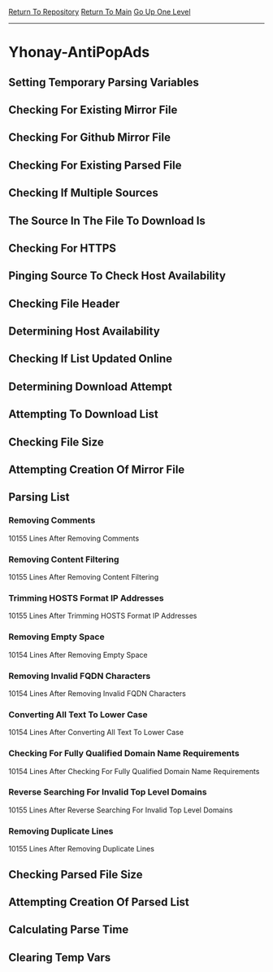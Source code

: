 [Return To Repository](https://github.com/deathbybandaid/piholeparser/)
[Return To Main](https://github.com/deathbybandaid/piholeparser/blob/master/RecentRunLogs/Mainlog.md)
[Go Up One Level](https://github.com/deathbybandaid/piholeparser/blob/master/RecentRunLogs/TopLevelScripts/30-Processing-External-Blacklists.md)
____________________________________
# Yhonay-AntiPopAds
## Setting Temporary Parsing Variables
## Checking For Existing Mirror File
## Checking For Github Mirror File
## Checking For Existing Parsed File
## Checking If Multiple Sources
## The Source In The File To Download Is
## Checking For HTTPS
## Pinging Source To Check Host Availability
## Checking File Header
## Determining Host Availability
## Checking If List Updated Online
## Determining Download Attempt
## Attempting To Download List
## Checking File Size
## Attempting Creation Of Mirror File
## Parsing List
### Removing Comments
10155 Lines After Removing Comments
### Removing Content Filtering
10155 Lines After Removing Content Filtering
### Trimming HOSTS Format IP Addresses
10155 Lines After Trimming HOSTS Format IP Addresses
### Removing Empty Space
10154 Lines After Removing Empty Space
### Removing Invalid FQDN Characters
10154 Lines After Removing Invalid FQDN Characters
### Converting All Text To Lower Case
10154 Lines After Converting All Text To Lower Case
### Checking For Fully Qualified Domain Name Requirements
10154 Lines After Checking For Fully Qualified Domain Name Requirements
### Reverse Searching For Invalid Top Level Domains
10155 Lines After Reverse Searching For Invalid Top Level Domains
### Removing Duplicate Lines
10155 Lines After Removing Duplicate Lines
## Checking Parsed File Size
## Attempting Creation Of Parsed List
## Calculating Parse Time
## Clearing Temp Vars

